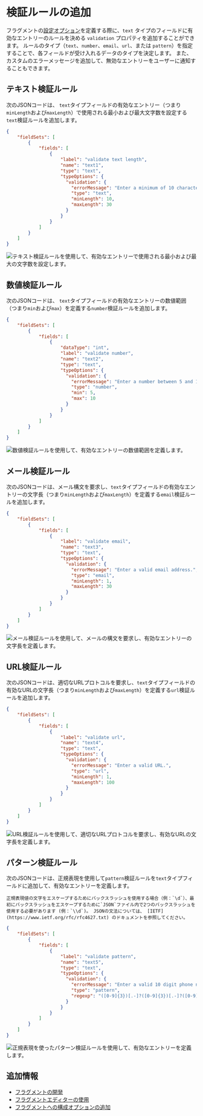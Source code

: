 # 検証ルールの追加

フラグメントの[設定オプション](./adding-configuration-options-to-fragments.md)を定義する際に、`text` タイプのフィールドに有効なエントリーのルールを決める `validation` プロパティを追加することができます。 ルールのタイプ（`text`、`number`、`email`、`url`、または `pattern`）を指定することで、各フィールドが受け入れるデータのタイプを決定します。  また、カスタムのエラーメッセージを追加して、無効なエントリーをユーザーに通知することもできます。

<a name="text-validation-rules" />

## テキスト検証ルール

次のJSONコードは、 `text`タイプフィールドの有効なエントリー（つまり`minLength`および`maxLength`）で使用される最小および最大文字数を設定する`text`検証ルールを追加します。

```json
{
    "fieldSets": [
        {
            "fields": [
                {
                    "label": "validate text length",
                    "name": "text1",
                    "type": "text",
                    "typeOptions": {
                      "validation": {
                        "errorMessage": "Enter a minimum of 10 characters. Entries cannot exceed 30 characters.",
                        "type": "text",
                        "minLength": 10,
                        "maxLength": 30
                      }
                    }
                }
            ]
        }
    ]
}
```

![テキスト検証ルールを使用して、有効なエントリーで使用される最小および最大の文字数を設定します。](./adding-validation-rules/images/01.png)

<a name="number-validation-rules" />

## 数値検証ルール

次のJSONコードは、 `text`タイプフィールドの有効なエントリーの数値範囲（つまり`min`および`max`）を定義する`number`検証ルールを追加します。

```json
{
    "fieldSets": [
        {
            "fields": [
                {
                    "dataType": "int",
                    "label": "validate number",
                    "name": "text2",
                    "type": "text",
                    "typeOptions": {
                      "validation": {
                        "errorMessage": "Enter a number between 5 and 10.",
                        "type": "number",
                        "min": 5,
                        "max": 10
                      }
                    }
                }
            ]
        }
    ]
}
```

![数値検証ルールを使用して、有効なエントリーの数値範囲を定義します。](./adding-validation-rules/images/02.png)

<a name="email-validation-rules" />

## メール検証ルール

次のJSONコードは、メール構文を要求し、`text`タイプフィールドの有効なエントリーの文字長（つまり`minLength`および`maxLength`）を定義する`email`検証ルールを追加します。

```json
{
    "fieldSets": [
        {
            "fields": [
                {
                    "label": "validate email",
                    "name": "text3",
                    "type": "text",
                    "typeOptions": {
                      "validation": {
                        "errorMessage": "Enter a valid email address.",
                        "type": "email",
                        "minLength": 1,
                        "maxLength": 30
                      }
                    }
                }
            ]
        }
    ]
}
```

![メール検証ルールを使用して、メールの構文を要求し、有効なエントリーの文字長を定義します。](./adding-validation-rules/images/03.png)

<a name="url-validation-rules" />

## URL検証ルール

次のJSONコードは、適切なURLプロトコルを要求し、`text`タイプフィールドの有効なURLの文字長（つまり`minLength`および`maxLength`）を定義する`url`検証ルールを追加します。

```json
{
    "fieldSets": [
        {
            "fields": [
                {
                    "label": "validate url",
                    "name": "text4",
                    "type": "text",
                    "typeOptions": {
                      "validation": {
                        "errorMessage": "Enter a valid URL.",
                        "type": "url",
                        "minLength": 1,
                        "maxLength": 100
                      }
                    }
                }
            ]
        }
    ]
}
```

![URL検証ルールを使用して、適切なURLプロトコルを要求し、有効なURLの文字長を定義します。](./adding-validation-rules/images/04.png)

<a name="pattern-validation-rules" />

## パターン検証ルール

次のJSONコードは、正規表現を使用して`pattern`検証ルールを`text`タイプフィールドに追加して、有効なエントリーを定義します。

```{note}
正規表現値の文字をエスケープするためにバックスラッシュを使用する場合（例：`\d`）、最初にバックスラッシュをエスケープするために`JSON`ファイル内で2つのバックスラッシュを使用する必要があります (例：`\\d`)。 JSONの文法については、 [IETF](https://www.ietf.org/rfc/rfc4627.txt) のドキュメントを参照してください。
```

```json
{
    "fieldSets": [
        {
            "fields": [
                {
                    "label": "validate pattern",
                    "name": "text5",
                    "type": "text",
                    "typeOptions": {
                      "validation": {
                        "errorMessage": "Enter a valid 10 digit phone number.",
                        "type": "pattern",
                        "regexp": "([0-9]{3})[.-]?([0-9]{3})[.-]?([0-9]{4})"
                      }
                    }
                }
            ]
        }
    ]
}
```

![正規表現を使ったパターン検証ルールを使用して、有効なエントリーを定義します。](./adding-validation-rules/images/05.png)

<a name="additional-information" />

## 追加情報

* [フラグメントの開発](./developing-fragments-intro.md)
* [フラグメントエディターの使用](./using-the-fragments-editor.md)
* [フラグメントへの構成オプションの追加](./adding-configuration-options-to-fragments.md)
